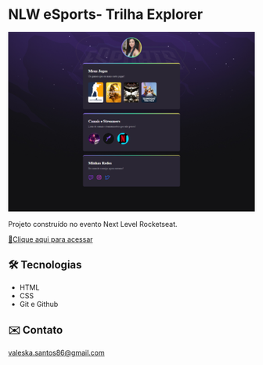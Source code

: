 # NLW eSports- Trilha Explorer

![preview](./.github/preview.png)

Projeto construído no evento Next Level Rocketseat.

[🔗Clique aqui para acessar](https://valeskamoraes86.github.io/NLW-ESPORTS-EXPLORER)


## 🛠️ Tecnologias 
- HTML
- CSS
- Git e Github

## ✉️ Contato
valeska.santos86@gmail.com